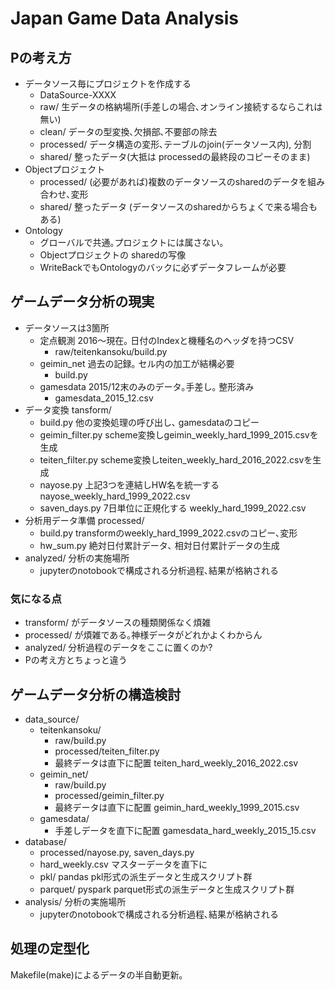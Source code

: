 # Japan Game Data Analysis

## Pの考え方

- データソース毎にプロジェクトを作成する
  - DataSource-XXXX
  - raw/ 生データの格納場所(手差しの場合､オンライン接続するならこれは無い)
  - clean/ データの型変換､欠損部､不要部の除去
  - processed/ データ構造の変形､テーブルのjoin(データソース内), 分割
  - shared/ 整ったデータ(大抵は processedの最終段のコピーそのまま)
- Objectプロジェクト
  - processed/ (必要があれば)複数のデータソースのsharedのデータを組み合わせ､変形
  - shared/ 整ったデータ (データソースのsharedからちょくで来る場合もある)
- Ontology
  - グローバルで共通｡プロジェクトには属さない｡
  - Objectプロジェクトの sharedの写像
  - WriteBackでもOntologyのバックに必ずデータフレームが必要


## ゲームデータ分析の現実

- データソースは3箇所
  - 定点観測 2016〜現在｡ 日付のIndexと機種名のヘッダを持つCSV
     - raw/teitenkansoku/build.py
  - geimin_net 過去の記録｡ セル内の加工が結構必要
     - build.py
  - gamesdata 2015/12末のみのデータ｡手差し｡ 整形済み
     - gamesdata_2015_12.csv
- データ変換 tansform/
  - build.py  他の変換処理の呼び出し､ gamesdataのコピー
  - geimin_filter.py  scheme変換しgeimin_weekly_hard_1999_2015.csvを生成
  - teiten_filter.py  scheme変換しteiten_weekly_hard_2016_2022.csvを生成
  - nayose.py  上記3つを連結しHW名を統一する nayose_weekly_hard_1999_2022.csv
  - saven_days.py 7日単位に正規化する weekly_hard_1999_2022.csv
- 分析用データ準備 processed/
  - build.py transformのweekly_hard_1999_2022.csvのコピー､変形
  - hw_sum.py 絶対日付累計データ､ 相対日付累計データの生成
- analyzed/ 分析の実施場所 
  - jupyterのnotobookで構成される分析過程､結果が格納される

### 気になる点

- transform/ がデータソースの種類関係なく煩雑
- processed/ が煩雑である｡神様データがどれかよくわからん
- analyzed/ 分析過程のデータをここに置くのか? 
- Pの考え方とちょっと違う


## ゲームデータ分析の構造検討

- data_source/
  - teitenkansoku/
    - raw/build.py
    - processed/teiten_filter.py
    - 最終データは直下に配置 teiten_hard_weekly_2016_2022.csv
  - geimin_net/
    - raw/build.py
    - processed/geimin_filter.py
    - 最終データは直下に配置 geimin_hard_weekly_1999_2015.csv
  - gamesdata/
    - 手差しデータを直下に配置 gamesdata_hard_weekly_2015_15.csv
- database/
  - processed/nayose.py, saven_days.py
  - hard_weekly.csv  マスターデータを直下に
  - pkl/   pandas pkl形式の派生データと生成スクリプト群
  - parquet/ pyspark parquet形式の派生データと生成スクリプト群
- analysis/ 分析の実施場所    
  - jupyterのnotobookで構成される分析過程､結果が格納される

## 処理の定型化

Makefile(make)によるデータの半自動更新｡

